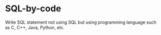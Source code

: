 # SQL-by-code
Write SQL statement not using SQL but using programming language such as C, C++, Java, Python, etc.
